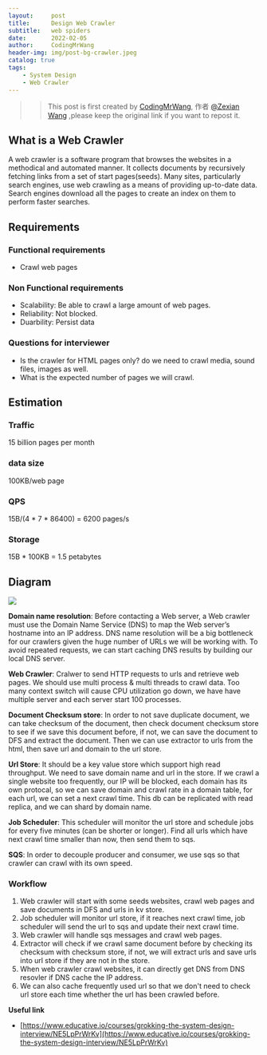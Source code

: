 ```yaml
---
layout:     post
title:      Design Web Crawler
subtitle:   web spiders
date:       2022-02-05
author:     CodingMrWang
header-img: img/post-bg-crawler.jpeg
catalog: true
tags:
    - System Design
    - Web Crawler
---
```



>> This post is first created by [CodingMrWang](http://codingmrwang.github.io), 作者 [@Zexian Wang](http://github.com/codingmrwang) ,please keep the original link if you want to repost it.

## What is a Web Crawler
A web crawler is a software program that browses the websites in a methodical and automated manner. It collects documents by recursively fetching links from a set of start pages(seeds). Many sites, particularly search engines, use web crawling as a means of providing up-to-date data. Search engines download all the pages to create an index on them to perform faster searches.

## Requirements
### Functional requirements
- Crawl web pages
### Non Functional requirements
- Scalability: Be able to crawl a large amount of web pages.
- Reliability: Not blocked.
- Duarbility: Persist data
### Questions for interviewer
- Is the crawler for HTML pages only? do we need to crawl media, sound files, images as well.
- What is the expected number of pages we will crawl.

## Estimation
### Traffic
15 billion pages per month
### data size
100KB/web page
### QPS
15B/(4 * 7 * 86400) = 6200 pages/s
### Storage
15B * 100KB = 1.5 petabytes

## Diagram
![](https://drive.google.com/thumbnail?id=1-up7370TNlZx106m0MFsLOrWmP7Uq_9y&sz=w1000)

**Domain name resolution**: Before contacting a Web server, a Web crawler must use the Domain Name Service (DNS) to map the Web server’s hostname into an IP address. DNS name resolution will be a big bottleneck for our crawlers given the huge number of URLs we will be working with. To avoid repeated requests, we can start caching DNS results by building our local DNS server.

**Web Crawler**: Cralwer to send HTTP requests to urls and retrieve web pages. We should use multi process & multi threads to crawl data. Too many context switch will cause CPU utilization go down, we have have multiple server and each server start 100 processes.

**Document Checksum store**: In order to not save duplicate document, we can take checksum of the document, then check document checksum store to see if we save this document before, if not, we can save the document to DFS and extract the document. Then we can use extractor to urls from the html, then save url and domain to the url store.

**Url Store**: It should be a key value store which support high read throughput. We need to save domain name and url in the store. If we crawl a single website too frequently, our IP will be blocked, each domain has its own protocal, so we can save domain and crawl rate in a domain table, for each url, we can set a next crawl time. This db can be replicated with read replica, and we can shard by domain name.

**Job Scheduler**: This scheduler will monitor the url store and schedule jobs for every five minutes (can be shorter or longer). Find all urls which have next crawl time smaller than now, then send them to sqs.

**SQS**: In order to decouple producer and consumer, we use sqs so that crawler can crawl with its own speed.

### Workflow
1. Web crawler will start with some seeds websites, crawl web pages and save documents in DFS and urls in kv store.
2. Job scheduler will monitor url store, if it reaches next crawl time, job scheduler will send the url to sqs and update their next crawl time.
3. Web crawler will handle sqs messages and crawl web pages.
4. Extractor will check if we crawl same document before by checking its checksum with checksum store, if not, we will extract urls and save urls into url store if they are not in the store.
5. When web crawler crawl websites, it can directly get DNS from DNS resovler if DNS cache the IP address.
6. We can also cache frequently used url so that we don't need to check url store each time whether the url has been crawled before.

**Useful link**
- [https://www.educative.io/courses/grokking-the-system-design-interview/NE5LpPrWrKv](https://www.educative.io/courses/grokking-the-system-design-interview/NE5LpPrWrKv)
